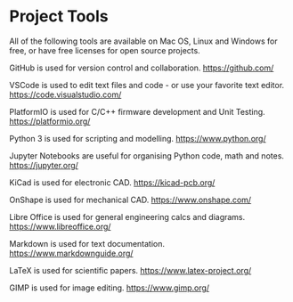 # Project Tools

All of the following tools are available on Mac OS, Linux and Windows for free, or have free licenses for open source projects.

GitHub is used for version control and collaboration. https://github.com/

VSCode is used to edit text files and code - or use your favorite text editor.  https://code.visualstudio.com/

PlatformIO is used for C/C++ firmware development and Unit Testing. https://platformio.org/

Python 3 is used for scripting and modelling. https://www.python.org/

Jupyter Notebooks are useful for organising Python code, math and notes. https://jupyter.org/

KiCad is used for electronic CAD. https://kicad-pcb.org/

OnShape is used for mechanical CAD. https://www.onshape.com/

Libre Office is used for general engineering calcs and diagrams. https://www.libreoffice.org/

Markdown is used for text documentation. https://www.markdownguide.org/

LaTeX is used for scientific papers. https://www.latex-project.org/

GIMP is used for image editing. https://www.gimp.org/